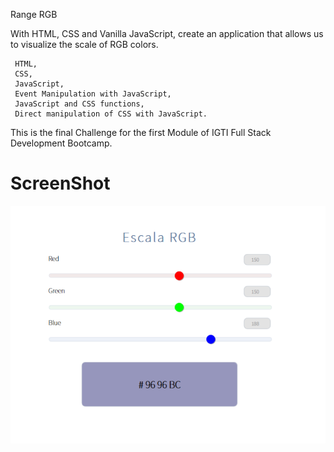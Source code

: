 Range RGB

With HTML, CSS and Vanilla JavaScript, create an application that allows us to visualize the scale of RGB colors.

     HTML,
     CSS,
     JavaScript,
     Event Manipulation with JavaScript,
     JavaScript and CSS functions,
     Direct manipulation of CSS with JavaScript.

This is the final Challenge for the first Module of IGTI Full Stack Development Bootcamp.

# ScreenShot

![RGB Scale](https://github.com/CINPIS/IGTIFullStackBootcamp/blob/master/Mod%20I/Range-RGB/rgbscale.png "Optional title")



